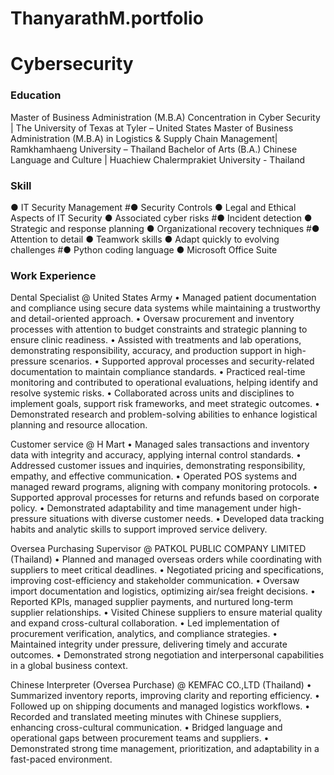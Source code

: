 # ThanyarathM.portfolio
# Cybersecurity

### Education
Master of Business Administration (M.B.A) Concentration in Cyber Security | The University of Texas at Tyler – United States
Master of Business Administration (M.B.A) in Logistics & Supply Chain Management| Ramkhamhaeng University – Thailand
Bachelor of Arts (B.A.) Chinese Language and Culture | Huachiew Chalermprakiet University - Thailand

### Skill
● IT Security Management		            #● Security Controls		    ● Legal and Ethical Aspects of IT Security
● Associated cyber risks		            #● Incident detection	  	● Strategic and response planning
● Organizational recovery techniques	  #● Attention to detail		  ● Teamwork skills
● Adapt quickly to evolving challenges  #● Python coding language 	● Microsoft Office Suite

### Work Experience
Dental Specialist @ United States Army 
•	Managed patient documentation and compliance using secure data systems while maintaining a trustworthy and detail-oriented approach.
•	Oversaw procurement and inventory processes with attention to budget constraints and strategic planning to ensure clinic readiness.
•	Assisted with treatments and lab operations, demonstrating responsibility, accuracy, and production support in high-pressure scenarios.
•	Supported approval processes and security-related documentation to maintain compliance standards.
•	Practiced real-time monitoring and contributed to operational evaluations, helping identify and resolve systemic risks.
•	Collaborated across units and disciplines to implement goals, support risk frameworks, and meet strategic outcomes.
•	Demonstrated research and problem-solving abilities to enhance logistical planning and resource allocation.

Customer service @ H Mart
•	Managed sales transactions and inventory data with integrity and accuracy, applying internal control standards.
•	Addressed customer issues and inquiries, demonstrating responsibility, empathy, and effective communication.
•	Operated POS systems and managed reward programs, aligning with company monitoring protocols.
•	Supported approval processes for returns and refunds based on corporate policy.
•	Demonstrated adaptability and time management under high-pressure situations with diverse customer needs.
•	Developed data tracking habits and analytic skills to support improved service delivery.

Oversea Purchasing Supervisor @ PATKOL PUBLIC COMPANY LIMITED (Thailand)
•	Planned and managed overseas orders while coordinating with suppliers to meet critical deadlines.
•	Negotiated pricing and specifications, improving cost-efficiency and stakeholder communication.
•	Oversaw import documentation and logistics, optimizing air/sea freight decisions.
•	Reported KPIs, managed supplier payments, and nurtured long-term supplier relationships.
•	Visited Chinese suppliers to ensure material quality and expand cross-cultural collaboration.
•	Led implementation of procurement verification, analytics, and compliance strategies.
•	Maintained integrity under pressure, delivering timely and accurate outcomes.
•	Demonstrated strong negotiation and interpersonal capabilities in a global business context.

Chinese Interpreter (Oversea Purchase) @ KEMFAC CO.,LTD (Thailand)
•	Summarized inventory reports, improving clarity and reporting efficiency.
•	Followed up on shipping documents and managed logistics workflows.
•	Recorded and translated meeting minutes with Chinese suppliers, enhancing cross-cultural communication.
•	Bridged language and operational gaps between procurement teams and suppliers.
•	Demonstrated strong time management, prioritization, and adaptability in a fast-paced environment.

